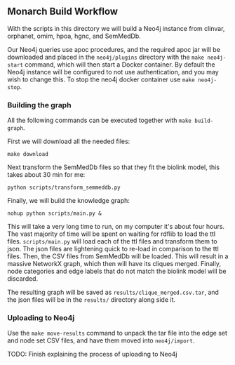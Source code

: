 ## Monarch Build Workflow

With the scripts in this directory we will build a Neo4j instance from clinvar, orphanet, omim, hpoa, hgnc, and SemMedDb.

Our Neo4j queries use apoc procedures, and the required apoc jar will be downloaded and placed in the `neo4j/plugins` directory with the `make neo4j-start` command, which will then start a Docker container. By default the Neo4j instance will be configured to not use authentication, and you may wish to change this. To stop the neo4j docker container use `make neo4j-stop`.

### Building the graph
All the following commands can be executed together with `make build-graph`.

First we will download all the needed files:
```
make download
```
Next transform the SemMedDb files so that they fit the biolink model, this takes about 30 min for me:
```
python scripts/transform_semmeddb.py
```
Finally, we will build the knowledge graph:
```
nohup python scripts/main.py &
```
This will take a very long time to run, on my computer it's about four hours. The vast majority of time will be spent on waiting for rdflib to load the ttl files. `scripts/main.py` will load each of the ttl files and transform them to json. The json files are lightening quick to re-load in comparison to the ttl files. Then, the CSV files from SemMedDb will be loaded. This will result in a massive NetworkX graph, which then will have its cliques merged. Finally, node categories and edge labels that do not match the biolink model will be discarded.

The resulting graph will be saved as `results/clique_merged.csv.tar`, and the json files will be in the `results/` directory along side it.

### Uploading to Neo4j

Use the `make move-results` command to unpack the tar file into the edge set and node set CSV files, and have them moved into `neo4j/import`.

TODO: Finish explaining the process of uploading to Neo4j

